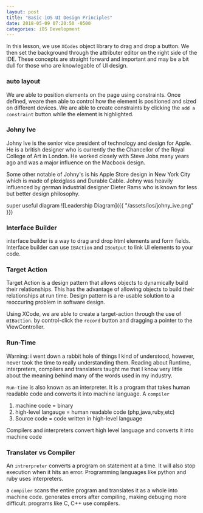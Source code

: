```yaml
---
layout: post
title: "Basic iOS UI Design Principles"
date: 2018-05-09 07:20:50 -0500
categories: iOS Development 
---
```


In this lesson, we use `XCodes` object library to drag and drop a button. We then set the background through the attributer editor on the right side of the IDE. These concepts are straight forward and important and may be a bit dull for those who are knowlegable of UI design.

### auto layout
We are able to position elements on the page using constraints. Once defined, weare then able to control how the element is positioned and sized on different devices. We are able to create constraints by clicking the `add a constraint` button while the element is highlighted. 

### Johny Ive
Johny Ive is the senior vice president of technology and design for Apple. He is a british designer who is currently the the Chancellor of the Royal College of Art in London. He worked closely with Steve Jobs many years ago and was a major influence on the Macbook design. 

Some other notable of Johny's is his Apple Store design in New York City which is made of plexiglass and Durable Cable. Johny was heavily influenced by german industrial designer Dieter Rams who is known for less but better design philosophy. 

super useful diagram
![Leadership Diagram]({{ "/assets/ios/johny_ive.png" }}) 

### Interface Builder

interface builder is a way to drag and drop html elements and form fields. Interface builder can use `IBAction` and `IBoutput` to link UI elements to your code.

### Target Action

Target Action is a design pattern that allows objects to dynamically build their relationships. This has the advantage of allowing objects to build their relationships at run time. Design pattern is a re-usable solution to a reoccuring problem in software design. 

Using XCode, we are able to create a target-action through the use of `@IBaction`. by control-click the `record` button and dragging a pointer to the ViewController. 

### Run-Time 

Warning: i went down a rabbit hole of things I kind of understood, however, never took the time to really understanding them. Reading about Runtime, interpreters, compilers and translaters taught me that I know very little about the meaning behind many of the words used in my industry.

`Run-time` is also known as an interpreter. It is a program that takes human readable code and converts it into machine language. A `compiler`

1. machine code = binary
2. high-level langauge = human readable code (php,java,ruby,etc)
3. Source code = code written in high-level language

Compilers and interpreters convert high level language and converts it into machine code


### Translater vs Compiler

An `intrerpreter` converts a program on statement at a time. It will also stop execution when it hits an error. Programming languages like python and ruby uses interpreters.

a `compiler` scans the entire program and translates it as a whole into machine code. generates errors after compiling, making debuging more difficult. programs like C, C++ use compilers.

 

